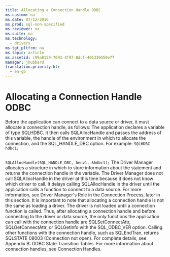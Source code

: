 ```yaml
---
title: Allocating a Connection Handle ODBC
ms.custom: na
ms.date: 07/12/2016
ms.prod: sql-non-specified
ms.reviewer: na
ms.suite: na
ms.technology: 
  - drivers
ms.tgt_pltfrm: na
ms.topic: article
ms.assetid: c99a8159-7693-4f97-8dcf-401336550e77
manager: jhubbard
translation.priority.ht: 
  - en-gb
---
```

# Allocating a Connection Handle ODBC
<?xml version="1.0" encoding="utf-8"?>
<developerReferenceWithoutSyntaxDocument xmlns="http://ddue.schemas.microsoft.com/authoring/2003/5" xmlns:xlink="http://www.w3.org/1999/xlink" xmlns:xsi="http://www.w3.org/2001/XMLSchema-instance" xsi:schemaLocation="http://ddue.schemas.microsoft.com/authoring/2003/5 http://dduestorage.blob.core.windows.net/ddueschema/developer.xsd">
  <introduction>
    <para>Before the application can connect to a data source or driver, it must allocate a connection handle, as follows:  </para>
    <list class="ordered">
      <listItem>
        <para>The application declares a variable of type SQLHDBC. It then calls <legacyBold>SQLAllocHandle</legacyBold> and passes the address of this variable, the handle of the environment in which to allocate the connection, and the SQL_HANDLE_DBC option. For example: </para>
        <code>SQLHDBC hdbc1;

SQLAllocHandle(SQL_HANDLE_DBC, henv1, &amp;hdbc1);</code>
      </listItem>
      <listItem>
        <para>The Driver Manager allocates a structure in which to store information about the statement and returns the connection handle in the variable.</para>
      </listItem>
    </list>
    <para>The Driver Manager does not call <legacyBold>SQLAllocHandle</legacyBold> in the driver at this time because it does not know which driver to call. It delays calling <legacyBold>SQLAllocHandle</legacyBold> in the driver until the application calls a function to connect to a data source. For more information, see <legacyLink xlink:href="77c05630-5a8b-467d-b80e-c705dc06d601">Driver Manager's Role in the Connection Process</legacyLink>, later in this section.</para>
    <para>It is important to note that allocating a connection handle is not the same as loading a driver. The driver is not loaded until a connection function is called. Thus, after allocating a connection handle and before connecting to the driver or data source, the only functions the application can call with the connection handle are <legacyBold>SQLSetConnectAttr</legacyBold>, <legacyBold>SQLGetConnectAttr</legacyBold>, or <legacyBold>SQLGetInfo</legacyBold> with the SQL_ODBC_VER option. Calling other functions with the connection handle, such as <legacyBold>SQLEndTran</legacyBold>, returns SQLSTATE 08003 (Connection not open). For complete details, see <legacyLink xlink:href="15088dbe-896f-4296-b397-02bb3d0ac0fb">Appendix B: ODBC State Transition Tables</legacyLink>.</para>
    <para>For more information about connection handles, see <legacyLink xlink:href="12222653-f04d-46d6-bdee-61348f5d550f">Connection Handles</legacyLink>.</para>
  </introduction>
  <relatedTopics />
</developerReferenceWithoutSyntaxDocument>